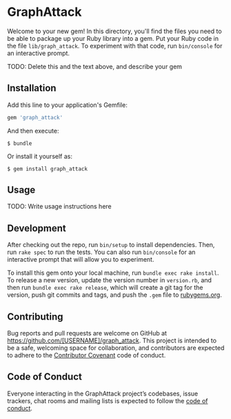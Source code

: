 # GraphAttack

Welcome to your new gem! In this directory, you'll find the files you need to be able to package up your Ruby library into a gem. Put your Ruby code in the file `lib/graph_attack`. To experiment with that code, run `bin/console` for an interactive prompt.

TODO: Delete this and the text above, and describe your gem

## Installation

Add this line to your application's Gemfile:

```ruby
gem 'graph_attack'
```

And then execute:

    $ bundle

Or install it yourself as:

    $ gem install graph_attack

## Usage

TODO: Write usage instructions here

## Development

After checking out the repo, run `bin/setup` to install dependencies. Then, run `rake spec` to run the tests. You can also run `bin/console` for an interactive prompt that will allow you to experiment.

To install this gem onto your local machine, run `bundle exec rake install`. To release a new version, update the version number in `version.rb`, and then run `bundle exec rake release`, which will create a git tag for the version, push git commits and tags, and push the `.gem` file to [rubygems.org](https://rubygems.org).

## Contributing

Bug reports and pull requests are welcome on GitHub at https://github.com/[USERNAME]/graph_attack. This project is intended to be a safe, welcoming space for collaboration, and contributors are expected to adhere to the [Contributor Covenant](http://contributor-covenant.org) code of conduct.

## Code of Conduct

Everyone interacting in the GraphAttack project’s codebases, issue trackers, chat rooms and mailing lists is expected to follow the [code of conduct](https://github.com/[USERNAME]/graph_attack/blob/master/CODE_OF_CONDUCT.md).
